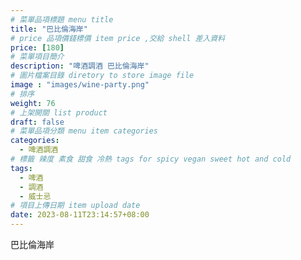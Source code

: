 ```yaml
---
# 菜單品項標題 menu title 
title: "巴比倫海岸"
# price 品項價錢標價 item price ,交給 shell 差入資料
price: [180] 
# 菜單項目簡介 
description: "啤酒調酒 巴比倫海岸"
# 圖片檔案目錄 diretory to store image file
image : "images/wine-party.png"
# 排序
weight: 76 
# 上架開關 list product 
draft: false
# 菜單品項分類 menu item categories 
categories:
  - 啤酒調酒 
# 標籤 辣度 素食 甜食 冷熱 tags for spicy vegan sweet hot and cold 
tags:
  - 啤酒
  - 調酒 
  - 威士忌
# 項目上傳日期 item upload date 
date: 2023-08-11T23:14:57+08:00
---
```


 巴比倫海岸
